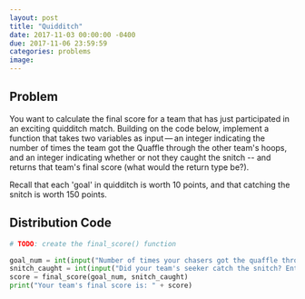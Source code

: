 ```yaml
---
layout: post
title: "Quidditch"
date: 2017-11-03 00:00:00 -0400
due: 2017-11-06 23:59:59
categories: problems
image:
---
```


## Problem
You want to calculate the final score for a team that has just participated in an exciting quidditch match. Building on the code below, implement a function that takes two variables as input — an integer indicating the number of times the team got the Quaffle through the other team's hoops, and an integer indicating whether or not they caught the snitch -- and returns that team's final score (what would the return type be?).  

Recall that each 'goal' in quidditch is worth 10 points, and that catching the snitch is worth 150 points.

## Distribution Code
```python
# TODO: create the final_score() function

goal_num = int(input("Number of times your chasers got the quaffle through a hoop: "))
snitch_caught = int(input("Did your team's seeker catch the snitch? Enter 1 if true, 0 otherwise: "))
score = final_score(goal_num, snitch_caught)
print("Your team's final score is: " + score)
```
